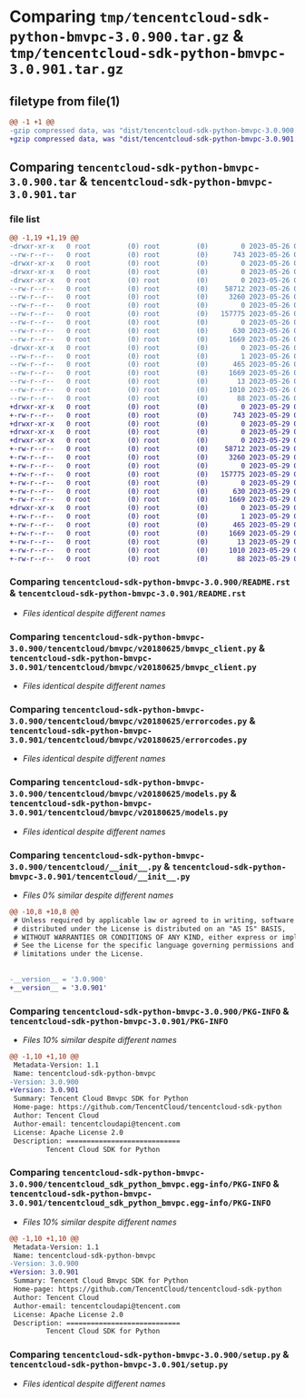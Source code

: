 # Comparing `tmp/tencentcloud-sdk-python-bmvpc-3.0.900.tar.gz` & `tmp/tencentcloud-sdk-python-bmvpc-3.0.901.tar.gz`

## filetype from file(1)

```diff
@@ -1 +1 @@
-gzip compressed data, was "dist/tencentcloud-sdk-python-bmvpc-3.0.900.tar", last modified: Fri May 26 02:11:36 2023, max compression
+gzip compressed data, was "dist/tencentcloud-sdk-python-bmvpc-3.0.901.tar", last modified: Mon May 29 02:20:15 2023, max compression
```

## Comparing `tencentcloud-sdk-python-bmvpc-3.0.900.tar` & `tencentcloud-sdk-python-bmvpc-3.0.901.tar`

### file list

```diff
@@ -1,19 +1,19 @@
-drwxr-xr-x   0 root         (0) root         (0)        0 2023-05-26 02:11:36.000000 tencentcloud-sdk-python-bmvpc-3.0.900/
--rw-r--r--   0 root         (0) root         (0)      743 2023-05-26 02:11:36.000000 tencentcloud-sdk-python-bmvpc-3.0.900/README.rst
-drwxr-xr-x   0 root         (0) root         (0)        0 2023-05-26 02:11:36.000000 tencentcloud-sdk-python-bmvpc-3.0.900/tencentcloud/
-drwxr-xr-x   0 root         (0) root         (0)        0 2023-05-26 02:11:36.000000 tencentcloud-sdk-python-bmvpc-3.0.900/tencentcloud/bmvpc/
-drwxr-xr-x   0 root         (0) root         (0)        0 2023-05-26 02:11:36.000000 tencentcloud-sdk-python-bmvpc-3.0.900/tencentcloud/bmvpc/v20180625/
--rw-r--r--   0 root         (0) root         (0)    58712 2023-05-26 02:11:36.000000 tencentcloud-sdk-python-bmvpc-3.0.900/tencentcloud/bmvpc/v20180625/bmvpc_client.py
--rw-r--r--   0 root         (0) root         (0)     3260 2023-05-26 02:11:36.000000 tencentcloud-sdk-python-bmvpc-3.0.900/tencentcloud/bmvpc/v20180625/errorcodes.py
--rw-r--r--   0 root         (0) root         (0)        0 2023-05-26 02:11:36.000000 tencentcloud-sdk-python-bmvpc-3.0.900/tencentcloud/bmvpc/v20180625/__init__.py
--rw-r--r--   0 root         (0) root         (0)   157775 2023-05-26 02:11:36.000000 tencentcloud-sdk-python-bmvpc-3.0.900/tencentcloud/bmvpc/v20180625/models.py
--rw-r--r--   0 root         (0) root         (0)        0 2023-05-26 02:11:36.000000 tencentcloud-sdk-python-bmvpc-3.0.900/tencentcloud/bmvpc/__init__.py
--rw-r--r--   0 root         (0) root         (0)      630 2023-05-26 02:11:36.000000 tencentcloud-sdk-python-bmvpc-3.0.900/tencentcloud/__init__.py
--rw-r--r--   0 root         (0) root         (0)     1669 2023-05-26 02:11:36.000000 tencentcloud-sdk-python-bmvpc-3.0.900/PKG-INFO
-drwxr-xr-x   0 root         (0) root         (0)        0 2023-05-26 02:11:36.000000 tencentcloud-sdk-python-bmvpc-3.0.900/tencentcloud_sdk_python_bmvpc.egg-info/
--rw-r--r--   0 root         (0) root         (0)        1 2023-05-26 02:11:36.000000 tencentcloud-sdk-python-bmvpc-3.0.900/tencentcloud_sdk_python_bmvpc.egg-info/dependency_links.txt
--rw-r--r--   0 root         (0) root         (0)      465 2023-05-26 02:11:36.000000 tencentcloud-sdk-python-bmvpc-3.0.900/tencentcloud_sdk_python_bmvpc.egg-info/SOURCES.txt
--rw-r--r--   0 root         (0) root         (0)     1669 2023-05-26 02:11:36.000000 tencentcloud-sdk-python-bmvpc-3.0.900/tencentcloud_sdk_python_bmvpc.egg-info/PKG-INFO
--rw-r--r--   0 root         (0) root         (0)       13 2023-05-26 02:11:36.000000 tencentcloud-sdk-python-bmvpc-3.0.900/tencentcloud_sdk_python_bmvpc.egg-info/top_level.txt
--rw-r--r--   0 root         (0) root         (0)     1010 2023-05-26 02:11:36.000000 tencentcloud-sdk-python-bmvpc-3.0.900/setup.py
--rw-r--r--   0 root         (0) root         (0)       88 2023-05-26 02:11:36.000000 tencentcloud-sdk-python-bmvpc-3.0.900/setup.cfg
+drwxr-xr-x   0 root         (0) root         (0)        0 2023-05-29 02:20:14.000000 tencentcloud-sdk-python-bmvpc-3.0.901/
+-rw-r--r--   0 root         (0) root         (0)      743 2023-05-29 02:20:14.000000 tencentcloud-sdk-python-bmvpc-3.0.901/README.rst
+drwxr-xr-x   0 root         (0) root         (0)        0 2023-05-29 02:20:14.000000 tencentcloud-sdk-python-bmvpc-3.0.901/tencentcloud/
+drwxr-xr-x   0 root         (0) root         (0)        0 2023-05-29 02:20:14.000000 tencentcloud-sdk-python-bmvpc-3.0.901/tencentcloud/bmvpc/
+drwxr-xr-x   0 root         (0) root         (0)        0 2023-05-29 02:20:14.000000 tencentcloud-sdk-python-bmvpc-3.0.901/tencentcloud/bmvpc/v20180625/
+-rw-r--r--   0 root         (0) root         (0)    58712 2023-05-29 02:20:14.000000 tencentcloud-sdk-python-bmvpc-3.0.901/tencentcloud/bmvpc/v20180625/bmvpc_client.py
+-rw-r--r--   0 root         (0) root         (0)     3260 2023-05-29 02:20:14.000000 tencentcloud-sdk-python-bmvpc-3.0.901/tencentcloud/bmvpc/v20180625/errorcodes.py
+-rw-r--r--   0 root         (0) root         (0)        0 2023-05-29 02:20:14.000000 tencentcloud-sdk-python-bmvpc-3.0.901/tencentcloud/bmvpc/v20180625/__init__.py
+-rw-r--r--   0 root         (0) root         (0)   157775 2023-05-29 02:20:14.000000 tencentcloud-sdk-python-bmvpc-3.0.901/tencentcloud/bmvpc/v20180625/models.py
+-rw-r--r--   0 root         (0) root         (0)        0 2023-05-29 02:20:14.000000 tencentcloud-sdk-python-bmvpc-3.0.901/tencentcloud/bmvpc/__init__.py
+-rw-r--r--   0 root         (0) root         (0)      630 2023-05-29 02:20:14.000000 tencentcloud-sdk-python-bmvpc-3.0.901/tencentcloud/__init__.py
+-rw-r--r--   0 root         (0) root         (0)     1669 2023-05-29 02:20:14.000000 tencentcloud-sdk-python-bmvpc-3.0.901/PKG-INFO
+drwxr-xr-x   0 root         (0) root         (0)        0 2023-05-29 02:20:14.000000 tencentcloud-sdk-python-bmvpc-3.0.901/tencentcloud_sdk_python_bmvpc.egg-info/
+-rw-r--r--   0 root         (0) root         (0)        1 2023-05-29 02:20:14.000000 tencentcloud-sdk-python-bmvpc-3.0.901/tencentcloud_sdk_python_bmvpc.egg-info/dependency_links.txt
+-rw-r--r--   0 root         (0) root         (0)      465 2023-05-29 02:20:14.000000 tencentcloud-sdk-python-bmvpc-3.0.901/tencentcloud_sdk_python_bmvpc.egg-info/SOURCES.txt
+-rw-r--r--   0 root         (0) root         (0)     1669 2023-05-29 02:20:14.000000 tencentcloud-sdk-python-bmvpc-3.0.901/tencentcloud_sdk_python_bmvpc.egg-info/PKG-INFO
+-rw-r--r--   0 root         (0) root         (0)       13 2023-05-29 02:20:14.000000 tencentcloud-sdk-python-bmvpc-3.0.901/tencentcloud_sdk_python_bmvpc.egg-info/top_level.txt
+-rw-r--r--   0 root         (0) root         (0)     1010 2023-05-29 02:20:14.000000 tencentcloud-sdk-python-bmvpc-3.0.901/setup.py
+-rw-r--r--   0 root         (0) root         (0)       88 2023-05-29 02:20:14.000000 tencentcloud-sdk-python-bmvpc-3.0.901/setup.cfg
```

### Comparing `tencentcloud-sdk-python-bmvpc-3.0.900/README.rst` & `tencentcloud-sdk-python-bmvpc-3.0.901/README.rst`

 * *Files identical despite different names*

### Comparing `tencentcloud-sdk-python-bmvpc-3.0.900/tencentcloud/bmvpc/v20180625/bmvpc_client.py` & `tencentcloud-sdk-python-bmvpc-3.0.901/tencentcloud/bmvpc/v20180625/bmvpc_client.py`

 * *Files identical despite different names*

### Comparing `tencentcloud-sdk-python-bmvpc-3.0.900/tencentcloud/bmvpc/v20180625/errorcodes.py` & `tencentcloud-sdk-python-bmvpc-3.0.901/tencentcloud/bmvpc/v20180625/errorcodes.py`

 * *Files identical despite different names*

### Comparing `tencentcloud-sdk-python-bmvpc-3.0.900/tencentcloud/bmvpc/v20180625/models.py` & `tencentcloud-sdk-python-bmvpc-3.0.901/tencentcloud/bmvpc/v20180625/models.py`

 * *Files identical despite different names*

### Comparing `tencentcloud-sdk-python-bmvpc-3.0.900/tencentcloud/__init__.py` & `tencentcloud-sdk-python-bmvpc-3.0.901/tencentcloud/__init__.py`

 * *Files 0% similar despite different names*

```diff
@@ -10,8 +10,8 @@
 # Unless required by applicable law or agreed to in writing, software
 # distributed under the License is distributed on an "AS IS" BASIS,
 # WITHOUT WARRANTIES OR CONDITIONS OF ANY KIND, either express or implied.
 # See the License for the specific language governing permissions and
 # limitations under the License.
 
 
-__version__ = '3.0.900'
+__version__ = '3.0.901'
```

### Comparing `tencentcloud-sdk-python-bmvpc-3.0.900/PKG-INFO` & `tencentcloud-sdk-python-bmvpc-3.0.901/PKG-INFO`

 * *Files 10% similar despite different names*

```diff
@@ -1,10 +1,10 @@
 Metadata-Version: 1.1
 Name: tencentcloud-sdk-python-bmvpc
-Version: 3.0.900
+Version: 3.0.901
 Summary: Tencent Cloud Bmvpc SDK for Python
 Home-page: https://github.com/TencentCloud/tencentcloud-sdk-python
 Author: Tencent Cloud
 Author-email: tencentcloudapi@tencent.com
 License: Apache License 2.0
 Description: ============================
         Tencent Cloud SDK for Python
```

### Comparing `tencentcloud-sdk-python-bmvpc-3.0.900/tencentcloud_sdk_python_bmvpc.egg-info/PKG-INFO` & `tencentcloud-sdk-python-bmvpc-3.0.901/tencentcloud_sdk_python_bmvpc.egg-info/PKG-INFO`

 * *Files 10% similar despite different names*

```diff
@@ -1,10 +1,10 @@
 Metadata-Version: 1.1
 Name: tencentcloud-sdk-python-bmvpc
-Version: 3.0.900
+Version: 3.0.901
 Summary: Tencent Cloud Bmvpc SDK for Python
 Home-page: https://github.com/TencentCloud/tencentcloud-sdk-python
 Author: Tencent Cloud
 Author-email: tencentcloudapi@tencent.com
 License: Apache License 2.0
 Description: ============================
         Tencent Cloud SDK for Python
```

### Comparing `tencentcloud-sdk-python-bmvpc-3.0.900/setup.py` & `tencentcloud-sdk-python-bmvpc-3.0.901/setup.py`

 * *Files identical despite different names*

